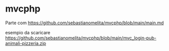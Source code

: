 # mvcphp

Parte com https://github.com/sebastianomelita/mvcphp/blob/main/main.md

esempio da scaricare https://github.com/sebastianomelita/mvcphp/blob/main/mvc_login-pub-animali-pizzeria.zip
